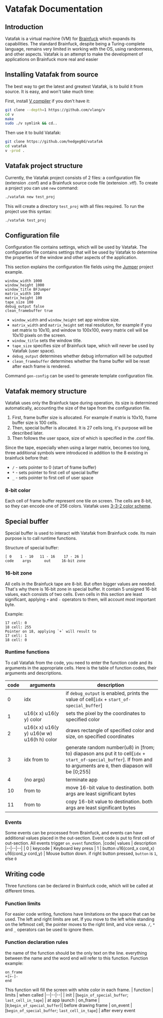 

# Vatafak Documentation

## Introduction

Vatafak is a virtual machine (VM) for [Brainfuck](https://wikipedia.org/wiki/Brainfuck) which  expands  its  capabilities. The standard Brainfuck, despite being a Turing-complete language, remains very limited in working with the OS, using randomness, and other aspects. Vatafak is an attempt to make the development of applications on Brainfuck more real and easier

## Installing Vatafak from source

The best way to get the latest and greatest Vatafak, is to build it from source. It is easy, and won't take much time:

First, install [V compiler](https://github.com/vlang/v) if you don't have it:
```bash
git clone --depth=1 https://github.com/vlang/v
cd v
make
sudo ./v symlink && cd..
```

Then use it to build Vatafak:

```bash
git clone https://github.com/hedgeg0d/vatafak
cd vatafak
v -prod .
```

## Vatafak project structure

Currently, the Vatafak project consists of 2 files: a configuration file (extension .conf) and a Brainfuck source code file (extension .vtf). To create a project you can use `new` command:
```bash
./vatafak new test_proj
```
This will create a directory `test_proj` with all files required. To run the project use this syntax:
```bash
./vatafak test_proj
```

## Configuration file

Configuration file contains settings, which will be used by Vatafak. The configuration file contains settings that will be used by Vatafak to determine the properties of the window and other aspects of the application.

This section explains the configuration file fields using the [Jumper](https://github.com/hedgeg0d/vatafak/examples/jumper/main.conf) project example.
```
window_width 1000
window_height 1000
window_title BFJumper
matrix_width 100
matrix_height 100
tape_size 100
debug_output false
clean_framebuffer true
```

- `window_width` and `window_height` set app window size. 
- `matrix_width` and `matrix_height` set real resolution, for example if you set matrix to 10x10, and window to 100x100, every matrix cell will be 10x10 pixels on the screen.
- `window_title` sets the window title.
- `tape_size`  specifies size of Brainfuck tape, which will never be used by Vatafak (user space).
- `debug_output` determines whether debug information will be outputted
- `clean_framebuffer` determines whether the frame buffer will be reset after each frame is rendered.

Command `gen-config` can be used to generate template configuration file.

## Vatafak memory structure

Vatafak uses only the Brainfuck tape during operation, its size is determined automatically, accounting the size of the tape from the configuration file.

 1. First, frame buffer size is allocated. For example if matrix is 10x10, frame buffer size is 100 cells.
 2. Then, special buffer is allocated. It is 27 cells long, it's purpose will be described later.
 3. Then follows the user space, size of which is specified in the .conf file.

Since the tape, especially when using a larger matrix, becomes too long, three additional symbols were introduced in addition to the 8 existing in brainfuck before that:

- `/` - sets pointer to 0 (start of frame buffer)
- `*` - sets pointer to first cell of special buffer
- `_` - sets pointer to first cell of user space

### 8-bit color
Each cell of frame buffer represent one tile on screen. The cells are 8-bit, so they can encode one of 256 colors. Vatafak uses [3-3-2 color scheme](https://en.wikipedia.org/wiki/8-bit_color).

## Special buffer
Special buffer is used to interact with Vatafak from Brainfuck code. Its main purpose is to call runtime functions. 

Structure of special buffer:
```
[ 0    1 - 10   11 - 16    17 - 26 ]  
code    args      out     16-bit zone
```
### 16-bit zone
All cells in the Brainfuck tape are 8-bit. But often bigger values are needed. That's why there is 16-bit zone in special buffer. It contain 5 unsigned 16-bit values, each consists of two cells. Even cells in this section are least significant, applying `+` and `-` operators to them, will account most important byte.

Example:
```
17 cell: 0
18 cell: 255
Pointer on 18, applying `+` will result to
17 cell: 1
18 cell: 0 
```
### Runtime functions
To call Vatafak from the code, you need to enter the function code and its arguments in the appropriate cells.
Here is the table of function codes, their arguments and descriptions.

| code | arguments | description |
|--|--|--|
| 0 | idx | if `debug_output` is enabled, prints the value of cell[`idx` + `start_of-special_buffer`] |
| 1 | u16(x x) u16(y y) color|sets the pixel by the coordinates to specified color|
| 2 | u16(x x) u16(y y) u16(w w) u16(h h) color| draws rectangle of specified color and size, on specified coordinates |
| 3 |idx from to| generate random number(u8) in [from; to) diapason ans put it to cell[`idx` + `start_of-special_buffer`]. If from and to arguments are `0`, then diapason will be [0;255] |
| 4 | (no args) | terminate app |
| 10 | from to | move 16-bit value to destination. both args are least significant bytes
| 11 | from to | copy 16-bit value to destination. both args are least significant bytes

### Events
Some events can be processed from Brainfuck, and events can have additional values placed in the out-section. Event code is put to first cell of out-section. All events trigger `on_event` function.
|code| values | description
|--|--|--|
| 0 | keycode | Keyboard key press
| 1 | button u16(cord_x cord_x) u16(cord_y cord_y) | Mouse button down. if right button pressed, `button` is `1`, else `0`

## Writing code
Three functions can be declared in Brainfuck code, which will be called at different times. 
### Function limits
For easier code writing, functions have limitations on the space that can be used. The left and right limits are set. If you move to the left while standing on the leftmost cell, the pointer moves to the right limit, and vice versa. `/`, `*` and `_` operators can be used to ignore them.
### Function declaration rules
the name of the function should be the only text on the line. everything between the name and the word end will refer to this function. Function example:
```
on_frame
+[>-]-
end
```
This  function will fill the screen with white  color  in  each  frame.
| function | limits | when called
|--|--|--|
| init | [`begin_of_special_buffer`; `last_cell_in_tape`] | at app launch
| on_frame | [`0`;`begin_of_special_buffer`)| before drawing frame
| on_event | [`begin_of_special_buffer`; `last_cell_in_tape`] | after every event
